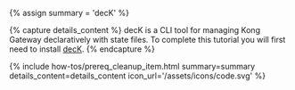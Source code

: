 {% assign summary = 'decK' %}

{% capture details_content %}
  decK is a CLI tool for managing Kong Gateway declaratively with state files.
  To complete this tutorial you will first need to install [decK](/deck/).
{% endcapture %}

{% include how-tos/prereq_cleanup_item.html summary=summary details_content=details_content icon_url='/assets/icons/code.svg' %}